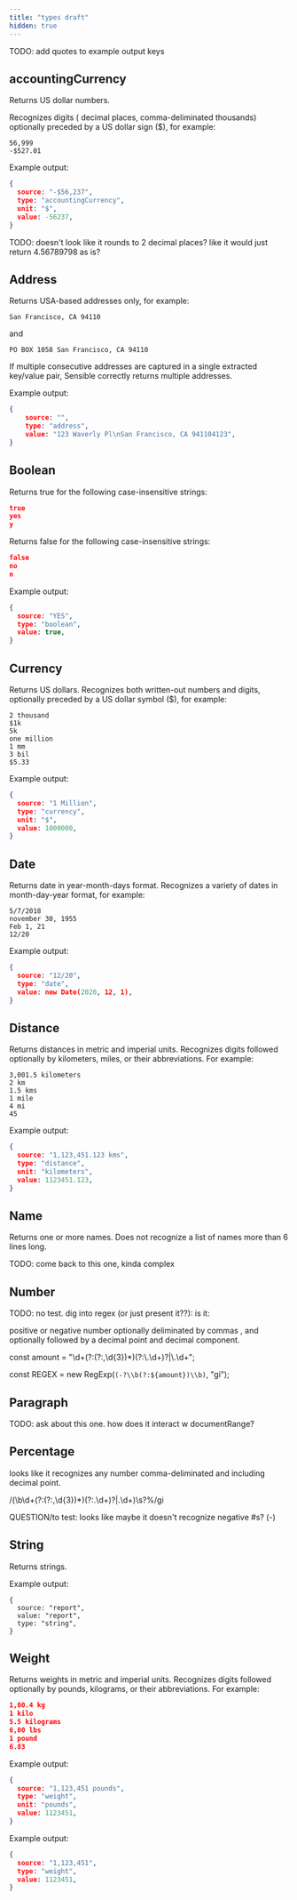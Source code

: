 ```yaml
---
title: "types draft"
hidden: true
---
```

TODO: add quotes to example output keys



accountingCurrency
----

Returns US dollar numbers. 

Recognizes digits ( decimal places, comma-deliminated thousands) optionally preceded by a US dollar sign ($), for example: 

```
56,999
-$527.01
```



Example output:


```json
{
  source: "-$56,237",
  type: "accountingCurrency",
  unit: "$",
  value: -56237,
}
```

TODO: doesn't look like it rounds to 2 decimal places? like it would just return 4.56789798 as is?  

Address
----
Returns USA-based addresses only, for example:

```123 Waverly Pl
San Francisco, CA 94110
```

and

```PO BOX 1058 San Francisco, CA 94110```

If multiple consecutive addresses are captured in a single extracted key/value  pair, Sensible correctly returns multiple addresses. 

Example output:
```json
{
	source: "",
	type: "address",
	value: "123 Waverly Pl\nSan Francisco, CA 941104123",
}
```



Boolean
----

Returns true for the following case-insensitive strings:

```json
true
yes
y
```

Returns false for the following case-insensitive strings:

```json
false
no
n
```

Example output:

```json
{
  source: "YES",
  type: "boolean",
  value: true,
}
```

Currency
----

Returns US dollars. Recognizes both written-out numbers and digits,  optionally preceded by a US dollar symbol ($), for example: 

```
2 thousand
$1k
5k
one million
1 mm
3 bil
$5.33

```

Example output:

```json
{
  source: "1 Million",
  type: "currency",
  unit: "$",
  value: 1000000,
}
```

Date
-----

Returns date in year-month-days format. Recognizes a variety of dates in month-day-year format, for example:

```
5/7/2018
november 30, 1955
Feb 1, 21
12/20
```

Example output:

```json
{
  source: "12/20",
  type: "date",
  value: new Date(2020, 12, 1),
}
```



Distance
----

Returns distances in metric and imperial units. Recognizes digits followed optionally by kilometers, miles, or their abbreviations.  For example: 

```
3,001.5 kilometers
2 km
1.5 kms
1 mile
4 mi
45
```

Example output:

```json
{
  source: "1,123,451.123 kms",
  type: "distance",
  unit: "kilometers",
  value: 1123451.123,
}
```

Name
----

Returns one or more names. Does not recognize a list of names more than 6 lines long. 

TODO: come back to this one, kinda complex

Number
----

TODO: no test. dig into regex (or just present it??): is it:

positive or negative number optionally deliminated by commas , and optionally followed by a decimal point and decimal component.

const amount = "\\d+(?:(?:,\\d{3})*)(?:\\.\\d+)?|\\.\\d+";

const REGEX = new RegExp(`(-?\\b(?:${amount})\\b)`, "gi");

Paragraph
----

TODO: ask about this one. how does it interact w documentRange? 

Percentage
----

looks like it recognizes any number comma-deliminated and including decimal point.

/(\b\d+(?:(?:,\d{3})*)(?:\.\d+)?|\.\d+)\s?%/gi

QUESTION/to test: looks like maybe it doesn't recognize negative #s? (-)

String
----

Returns strings.

Example output:

```
{
  source: "report",
  value: "report",
  type: "string",
}
```

Weight
---

Returns weights in metric and imperial units. Recognizes digits followed optionally by pounds, kilograms, or their abbreviations. For example: 

```json
1,00.4 kg
1 kilo
5.5 kilograms
6,00 lbs
1 pound
6.83
```

Example output:

```json
{
  source: "1,123,451 pounds",
  type: "weight",
  unit: "pounds",
  value: 1123451,
}
```

Example output:

```json
{
  source: "1,123,451",
  type: "weight",
  value: 1123451,
}
```

